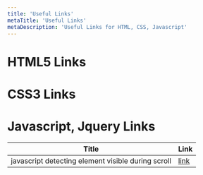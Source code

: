 ```yaml
---
title: 'Useful Links'
metaTitle: 'Useful Links'
metaDescription: 'Useful Links for HTML, CSS, Javascript'
---
```



# HTML5 Links



# CSS3 Links


# Javascript, Jquery Links

| Title | Link |
| ----- | ---- |
|  javascript detecting element visible during scroll   |  [link](https://usefulangle.com/post/113/javascript-detecting-element-visible-during-scroll)    |

